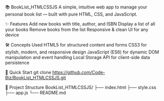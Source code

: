 📚 BookList_HTMLCSSJS
A simple, intuitive web app to manage your personal book list — built with pure HTML, CSS, and JavaScript.

✨ Features
 Add new books with title, author, and ISBN
 Display a list of all your books
 Remove books from the list
 Responsive & clean UI for any device

🛠️ Concepts Used
HTML5 for structured content and forms
CSS3 for stylish, modern, and responsive design
JavaScript (ES6) for dynamic DOM manipulation and event handling
Local Storage API for client-side data persistence

🚀 Quick Start
git clone https://github.com/Code-Biz/BookList_HTMLCSSJS.git

📂 Project Structure
BookList_HTMLCSSJS/
├── index.html
├── style.css
├── app.js
└── README.md
